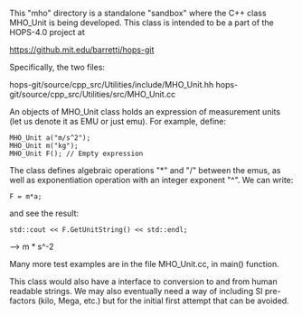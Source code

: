 This "mho" directory is a standalone "sandbox" where the C++ class MHO_Unit is
being developed. This class is intended to be a part of the HOPS-4.0 project at

https://github.mit.edu/barrettj/hops-git

Specifically, the two files:

hops-git/source/cpp_src/Utilities/include/MHO_Unit.hh
hops-git/source/cpp_src/Utilities/src/MHO_Unit.cc

An objects of MHO_Unit class holds an expression of measurement units (let us
denote it as EMU or just emu). For example, define:

    MHO_Unit a("m/s^2");
    MHO_Unit m("kg");
    MHO_Unit F(); // Empty expression

The class defines algebraic operations "*" and "/" between the emus, as well as
exponentiation operation with an integer exponent "^". We can write:

    F = m*a;
    
and see the result:

    std::cout << F.GetUnitString() << std::endl;
--> m * s^-2 

Many more test examples are in the file MHO_Unit.cc, in main() function.

This class would also have a interface to conversion to and from human readable strings. We may also eventually need a way of including SI pre-factors (kilo, Mega, etc.) but for the initial first attempt that can be avoided.